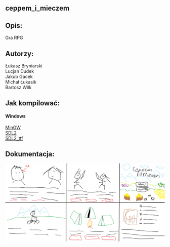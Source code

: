 ## ceppem_i_mieczem

## Opis:
Gra RPG  

## Autorzy:
Łukasz Bryniarski  
Lucjan Dudek  
Jakub Gacek  
Michał Łukasik  
Bartosz Wilk  

## Jak kompilować:
#### Windows
[MinGW](https://sourceforge.net/projects/mingw/files/latest/download?source=files)  
[SDL2](https://www.libsdl.org/release/SDL2-devel-2.0.4-mingw.tar.gz)  
[SDL2_ttf](https://www.libsdl.org/projects/SDL_ttf/release/SDL2_ttf-devel-2.0.14-mingw.tar.gz)  

## Dokumentacja:

![alt tag](https://raw.githubusercontent.com/lucekdudek/ceppem_i_mieczem/master/ceppem_i_mieczem.png)  
